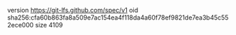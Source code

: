 version https://git-lfs.github.com/spec/v1
oid sha256:cfa60b863fa8a509e7ac154ea4f118da4a60f78ef9821de7ea3b45c552ece000
size 4109
